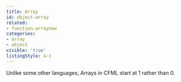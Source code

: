 ```yaml
---
title: Array
id: object-array
related:
- function-arraynew
categories:
- array
- object
visible: 'true'
listingStyle: a-z
---
```


Unlike some other languages, Arrays in CFML start at 1 rather than 0.
